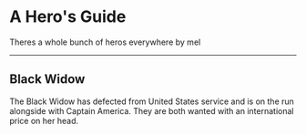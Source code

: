 # A Hero's Guide
Theres a whole bunch of heros everywhere
by mel

----

## **Black Widow**

The Black Widow has defected from United States service and is on the run alongside with Captain America. They are both wanted with an international price on her head. 
